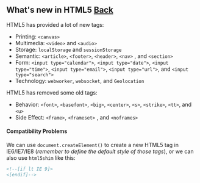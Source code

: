 ## What's new in HTML5 [Back](./qa.md)

HTML5 has provided a lot of new tags:

- Printing: `<canvas>`
- Multimedia: `<video>` and `<audio>`
- Storage: `localStorage` and `sessionStorage`
- Semantic: `<article>`, `<footer>`, `<header>`, `<nav>` , and `<section>`
- Form: `<input type="calendar">`, `<input type="date">`, `<input type="time">`, `<input type="email">`, `<input type="url">`, and `<input type="search">`
- Technology: `webworker`, `websocket`, and `Geolocation`

HTML5 has removed some old tags:

- Behavior: `<font>`, `<basefont>`, `<big>`, `<center>`, `<s>`, `<strike>`, `<tt>`, and `<u>`
- Side Effect: `<frame>`, `<frameset>` , and `<noframes>`

#### Compatibility Problems

We can use `document.createElement()` to create a new HTML5 tag in IE6/IE7/IE8 (*remember to define the default style of those tags*), or we can also use `html5shim` like this:

```html
<!--[if lt IE 9]>
<[endif]-->
```